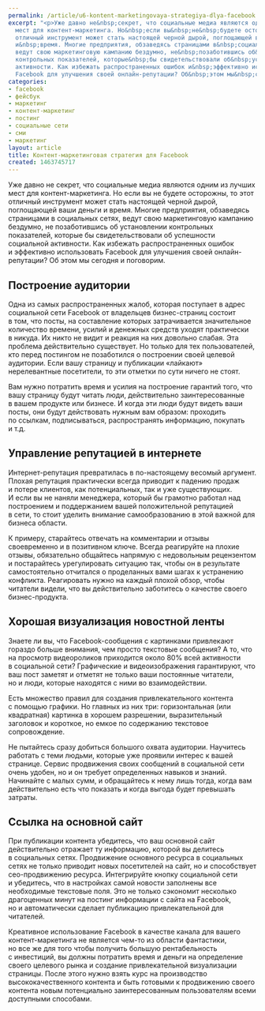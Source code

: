```yaml
---
permalink: /article/u6-kontent-marketingovaya-strategiya-dlya-facebook
excerpt: "<p>Уже давно не&nbsp;секрет, что социальные медиа являются одним из&nbsp;лучших
  мест для контент-маркетинга. Но&nbsp;если вы&nbsp;не&nbsp;будете осторожны, то&nbsp;этот
  отличный инструмент может стать настоящей черной дырой, поглощающей ваши деньги
  и&nbsp;время. Многие предприятия, обзаведясь страницами в&nbsp;социальных сетях,
  ведут свою маркетинговую кампанию бездумно, не&nbsp;позаботившись об&nbsp;установлении
  контрольных показателей, которые&nbsp;бы свидетельствовали об&nbsp;успешности социальной
  активности. Как избежать распространенных ошибок и&nbsp;эффективно использовать
  Facebook для улучшения своей онлайн-репутации? Об&nbsp;этом мы&nbsp;сегодня и&nbsp;поговорим.</p>"
categories:
- facebook
- фейсбук
- маркетинг
- контент-маркетинг
- постинг
- социальные сети
- сми
- маркетинг
layout: article
title: Контент-маркетинговая стратегия для Facebook
created: 1463745717
---
```

Уже давно не секрет, что социальные медиа являются одним из лучших мест для контент-маркетинга. Но если вы не будете осторожны, то этот отличный инструмент может стать настоящей черной дырой, поглощающей ваши деньги и время. Многие предприятия, обзаведясь страницами в социальных сетях, ведут свою маркетинговую кампанию бездумно, не позаботившись об установлении контрольных показателей, которые бы свидетельствовали об успешности социальной активности. Как избежать распространенных ошибок и эффективно использовать Facebook для улучшения своей онлайн-репутации? Об этом мы сегодня и поговорим.

## Построение аудитории ##

Одна из самых распространенных жалоб, которая поступает в адрес социальной сети Facebook от владельцев бизнес-страниц состоит в том, что посты, на составление которых затрачивается значительное количество времени, усилий и денежных средств уходят практически в никуда. Их никто не видит и реакция на них довольно слабая. Эта проблема действительно существует. Но только для тех пользователей, кто перед постингом не позаботился о построении своей целевой аудитории. Если вашу страницу и публикации «лайкают» нерелевантные посетители, то эти отметки по сути ничего не стоят.

Вам нужно потратить время и усилия на построение гарантий того, что вашу страницу будут читать люди, действительно заинтересованные в вашем продукте или бизнесе. И когда эти люди будут видеть ваши посты, они будут действовать нужным вам образом: проходить по ссылкам, подписываться, распространять информацию, покупать и т.д.

## Управление репутацией в интернете ##

Интернет-репутация превратилась в по-настоящему весомый аргумент. Плохая репутация практически всегда приводит к падению продаж и потере клиентов, как потенциальных, так и уже существующих. И если вы не наняли менеджера, который бы грамотно работал над построением и поддержанием вашей положительной репутацией в сети, то стоит уделить внимание самообразованию в этой важной для бизнеса области.

К примеру, старайтесь отвечать на комментарии и отзывы своевременно и в позитивном ключе. Всегда реагируйте на плохие отзывы, обязательно общайтесь напрямую с недовольным рецензентом и постарайтесь урегулировать ситуацию так, чтобы он в результате самостоятельно отчитался о проделанных вами шагах к устранению конфликта. Реагировать нужно на каждый плохой обзор, чтобы читатели видели, что вы действительно заботитесь о качестве своего бизнес-продукта.

## Хорошая визуализация новостной ленты ##

Знаете ли вы, что Facebook-сообщения с картинками привлекают гораздо больше внимания, чем просто текстовые сообщения? А то, что на просмотр видеороликов приходится около 80% всей активности в социальной сети? Графические и видеоизображения гарантируют, что ваш пост заметят и отметят не только ваши постоянные читатели, но и люди, которые находятся с ними во взаимодействии.

Есть множество правил для создания привлекательного контента с помощью графики. Но главных из них три: горизонтальная (или квадратная) картинка в хорошем разрешении, выразительный заголовок и короткое, но емкое по содержанию текстовое сопровождение.

Не пытайтесь сразу добиться большого охвата аудитории. Научитесь работать с теми людьми, которые уже проявили интерес к вашей странице. Сервис продвижения своих сообщений в социальной сети очень удобен, но и он требует определенных навыков и знаний. Начинайте с малых сумм, и обращайтесь к нему лишь тогда, когда вам действительно есть что показать и когда выгода будет превышать затраты.

## Ссылка на основной сайт ##

При публикации контента убедитесь, что ваш основной сайт действительно отражает ту информацию, которой вы делитесь в социальных сетях. Продвижение основного ресурса в социальных сетях не только приводит новых посетителей на сайт, но и способствует сео-продвижению ресурса. Интегрируйте кнопку социальной сети и убедитесь, что в настройках самой новости заполнены все необходимые текстовые поля. Это не только сэкономит несколько драгоценных минут на постинг информации с сайта на Facebook, но и автоматически сделает публикацию привлекательной для читателей.

Креативное использование Facebook в качестве канала для вашего контент-маркетинга не является чем-то из области фантастики, но все же для того чтобы получить большую рентабельность с инвестиций, вы должны потратить время и деньги на определение своего целевого рынка и создание привлекательной визуализации страницы. После этого нужно взять курс на производство высококачественного контента и быть готовыми к продвижению своего контента новым потенциально заинтересованным пользователям всеми доступными способами.
